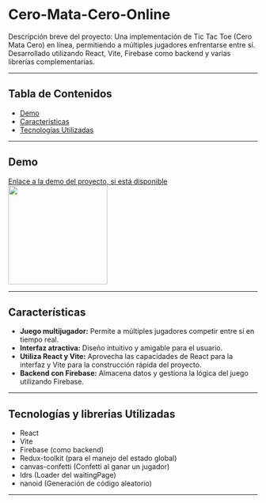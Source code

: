 # Cero-Mata-Cero-Online

Descripción breve del proyecto: Una implementación de Tic Tac Toe (Cero Mata Cero) en línea, permitiendo a múltiples jugadores enfrentarse entre sí. Desarrollado utilizando React, Vite, Firebase como backend y varias librerías complementarias.

---

## Tabla de Contenidos

- [Demo](#demo)
- [Características](#características)
- [Tecnologías Utilizadas](#tecnologías-utilizadas)

---

## Demo

[Enlace a la demo del proyecto, si está disponible](https://ceromatacero.netlify.app/)
 <img src="https://ibb.co/60yHw03" width="200"/>



---

## Características

- **Juego multijugador:** Permite a múltiples jugadores competir entre sí en tiempo real.
- **Interfaz atractiva:** Diseño intuitivo y amigable para el usuario.
- **Utiliza React y Vite:** Aprovecha las capacidades de React para la interfaz y Vite para la construcción rápida del proyecto.
- **Backend con Firebase:** Almacena datos y gestiona la lógica del juego utilizando Firebase.

---

## Tecnologías y librerias Utilizadas

- React
- Vite
- Firebase (como backend)
- Redux-toolkit (para el manejo del estado global)
- canvas-confetti (Confetti al ganar un jugador)
- ldrs (Loader del waitingPage)
- nanoid (Generación de código aleatorio)

---


